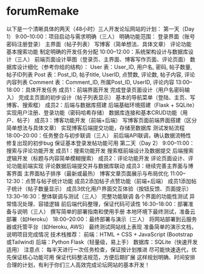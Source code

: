 # forumRemake
以下是一个清晰具体的两天（48小时）三人开发论坛网站的计划：
第一天（Day 1）
9:00–10:00：项目启动与需求明确（三人）
明确功能范围：
登录界面（账号密码注册登录）
主界面（帖子列表）
写博客（简单想法、具体文章）
评论功能
基本搜索功能
制定明确的开发任务分配
10:00–12:00：系统架构设计与数据库设计（三人）
前端页面设计草图（登录页、主界面、博客写作页面、评论页面）
数据库设计细化（参考你给的结构）：
User 表：User_ID, 用户名, 密码, 帖子数量, 帖子ID列表
Post 表：Post_ID, 帖子title, UserID, 点赞数, 评论数, 帖子内容, 评论内容列表
Comment 表：Comment_ID, 所属Post_ID, UserID, 评论内容
13:00–18:00：具体开发任务
成员1：前端界面开发
完成登录页面设计（用户名密码输入）
完成主页面的初步设计（帖子列表显示）
基本的导航菜单（登陆、主页、写博客、搜索框）
成员2：后端与数据库搭建
后端基础环境搭建（Flask + SQLite）
实现用户注册、登录功能（密码哈希存储）
数据库连接和基本CRUD功能（用户、帖子）
成员3：博客功能开发（前端+后端）
写博客页面前端界面搭建（区分简单想法与具体文章）
实现博客后端提交功能，存储至数据库
测试发帖流程
18:00–20:00：任务整合与初步联调（三人）
前后端API联调，确认数据流畅性
修复出现的初步bug
保证基本登录发帖功能可用
第二天（Day 2）
9:00–11:00：搜索与评论功能开发
成员1：搜索功能开发
搜索框前端设计及数据提交
后端搜索逻辑开发（标题与内容简单模糊搜索）
成员2：评论功能开发
评论页面设计、评论功能前端实现
评论数据后端提交并与数据库联动
成员3：继续完善主界面与博客界面
主界面帖子排序（最新或最热）
博客文章页面展示与布局优化
11:00–12:30：点赞与帖子统计功能
成员2添加帖子点赞功能（前端+后端）
成员1添加帖子统计（帖子数量显示）
成员3优化用户界面交互体验（按钮反馈、页面提示）
13:30–16:30：整体联调与测试（三人）
完整功能联调
各个界面的功能性测试
异常情况处理、容错逻辑
前后端代码整理，保证代码可读性
16:30–18:00：部署准备与说明（三人）
撰写简单的部署指南和使用手册
本地环境下最终测试，准备云部署（如Heroku）
18:00–20:00：最终部署与演示（三人）
将网站部署到云服务器或托管平台（如Heroku, AWS）
最终测试网站线上表现
准备简单的演示文档，说明项目完成情况
技术栈推荐：
前端：HTML + CSS + JavaScript (Bootstrap或Tailwind)
后端：Python Flask（轻量级，易上手）
数据库：SQLite（快速开发适用）
注意点：
每半天进行一次任务检查，保证按计划推进
尽可能快速迭代，优先保证核心功能可用
保证代码整洁规范，方便后期扩展
这样规划明确、时间安排合理的计划，有利于你们三人高效完成论坛网站的基本开发！
